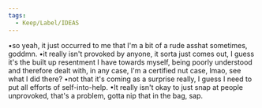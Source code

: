 ```yaml
---
tags:
  - Keep/Label/IDEAS
---
```



•so yeah, it just occurred to me that I'm a bit of a rude asshat sometimes, goddmn. 
•it really isn't provoked by anyone, it sorta just comes out, I guess it's the built up resentment I have towards myself, being poorly understood and therefore dealt with, in any case, I'm a certified nut case, lmao, see what I did there? 
•not that it's coming as a surprise really, I guess I need to put all efforts of self-into-help. 
•It really isn't okay to just snap at people unprovoked, that's a problem, gotta nip that in the bag, sap. 